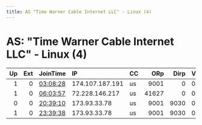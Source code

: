 ```yaml
---
title: AS "Time Warner Cable Internet LLC" - Linux (4)
---
```


# AS: "Time Warner Cable Internet LLC" - Linux (4)

|   Up |   Ext | JoinTime                                                                                            | IP              | CC   |   ORp |   Dirp | Version   | Contact               | Nickname      |   eFamMembers |
|-----:|------:|:----------------------------------------------------------------------------------------------------|:----------------|:-----|------:|-------:|:----------|:----------------------|:--------------|--------------:|
|    1 |     0 | [03:08:28](https://metrics.torproject.org/rs.html#details/32A6F8AE68E69226E6DB2B744925E28B68B311AF) | 174.107.187.191 | us   |  9001 |      0 | 0.2.9.15  | None                  | zizizi        |             1 |
|    1 |     0 | [06:03:57](https://metrics.torproject.org/rs.html#details/970B5BB4909B88EC0DECCCE8D99287C95F56D46D) | 72.228.146.217  | us   | 41627 |      0 | 0.3.2.10  | None                  | UbuntuCore228 |             1 |
|    0 |     0 | [20:39:10](https://metrics.torproject.org/rs.html#details/DA2555534C3613CBBDBFF535F330C321BA9768D0) | 173.93.33.78    | us   |  9001 |   9030 | 0.2.9.15  | None                  | TrapNode      |             1 |
|    1 |     0 | [23:39:38](https://metrics.torproject.org/rs.html#details/6131A30CD7565899C6C5F0D025CC7E3BACB8CB07) | 173.93.33.78    | us   |  9001 |   9030 | 0.2.9.15  | flowybromar@gmail.com | TrapNode      |             1 |

